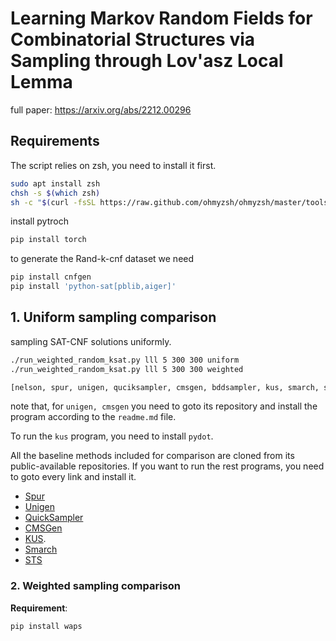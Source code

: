 # Learning Markov Random Fields for Combinatorial Structures via Sampling through Lov\'asz Local Lemma #

full paper: https://arxiv.org/abs/2212.00296


## Requirements
The script relies on zsh, you need to install it first.
```bash
sudo apt install zsh
chsh -s $(which zsh)
sh -c "$(curl -fsSL https://raw.github.com/ohmyzsh/ohmyzsh/master/tools/install.sh)"
```

install pytroch
```bash
pip install torch
```

to generate the Rand-k-cnf dataset we need
```python
pip install cnfgen
pip install 'python-sat[pblib,aiger]'
```

## 1. Uniform sampling comparison

sampling SAT-CNF solutions uniformly.

```bash
./run_weighted_random_ksat.py lll 5 300 300 uniform
./run_weighted_random_ksat.py lll 5 300 300 weighted
```


```bash
[nelson, spur, unigen, quciksampler, cmsgen, bddsampler, kus, smarch, searchtreesampler]
```

note that, for `unigen, cmsgen` you need to goto its repository and install the program according to the `readme.md` file.

To run the `kus` program, you need to install `pydot`.

All the baseline methods included for comparison are cloned from its public-available repositories. If you want to run the rest programs, you need to goto every link and install it.


- [Spur](https://github.com/ZaydH/spur)
- [Unigen](https://github.com/meelgroup/unigen)
- [QuickSampler](https://github.com/RafaelTupynamba/quicksampler)
- [CMSGen](https://github.com/meelgroup/cmsgen)
- [KUS](https://github.com/meelgroup/KUS). 
- [Smarch](https://github.com/jeho-oh/Smarch)
- [STS](https://cs.stanford.edu/~ermon/code/STS.zip)

### 2. Weighted sampling comparison

 **Requirement**:
 ```python
pip install waps
```
